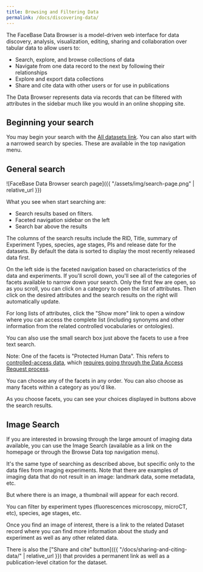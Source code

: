 ```yaml
---
title: Browsing and Filtering Data
permalink: /docs/discovering-data/
---
```


The FaceBase Data Browser is a model-driven web interface for data discovery, analysis, visualization, editing, sharing and collaboration over tabular data to allow users to:

* Search, explore, and browse collections of data
* Navigate from one data record to the next by following their relationships
* Explore and export data collections
* Share and cite data with other users or for use in publications

The Data Browser represents data via records that can be filtered with attributes in the sidebar much like you would in an online shopping site.

## Beginning your search

You may begin your search with the [All datasets link](https://www.facebase.org/chaise/recordset/#1/isa:dataset@sort(release_date::desc::,RID)). You can also start with a narrowed search by species. These are available in the top navigation menu.

<!--

Your search will start with the resulting search page, where you may then further refine your search with the filtering sidebar and then you can drill down to a specific dataset on the detail page.

* [Search page](../search-page/) - This page shows the records available in the deployment and the records that match filters.
* [Detail page](../detail-page/) - This page shows the details for an individual record and its related tables.
-->

## General search

![FaceBase Data Browser search page]({{ "/assets/img/search-page.png" | relative_url }})

What you see when start searching are:

* Search results based on filters.
* Faceted navigation sidebar on the left
* Search bar above the results


The columns of the search results include the RID, Title, summary of Experiment Types, species, age stages, PIs and release date for the datasets. By default the data is sorted to display the most recently released data first.

On the left side is the faceted navigation based on characteristics of the data and experiments. If you'll scroll down, you'll see all of the categories of facets available to narrow down your search. Only the first few are open, so as you scroll, you can click on a category to open the list of attributes. Then click on the desired attributes and the search results on the right will automatically update.

For long lists of attributes, click the "Show more" link to open a window where you can access the complete list (including synonyms and other information from the related controlled vocabularies or ontologies).

You can also use the small search box just above the facets to use a free text search.

Note: One of the facets is "Protected Human Data". This refers to [controlled-access data](https://www.facebase.org/access/policies/), which [requires going through the Data Access Request process](https://www.facebase.org/access/request/).

You can choose any of the facets in any order. You can also choose as many facets within a category as you'd like.

As you choose facets, you can see your choices displayed in buttons above the search results.

## Image Search

If you are interested in browsing through the large amount of imaging data available, you can use the Image Search (available as a link on the homepage or through the Browse Data top navigation menu).

It's the same type of searching as described above, but specific only to the data files from imaging experiments. Note that there are examples of imaging data that do not result in an image: landmark data, some metadata, etc.

But where there is an image, a thumbnail will appear for each record.

You can filter by experiment types (fluorescences microscopy, microCT, etc), species, age stages, etc.

Once you find an image of interest, there is a link to the related Dataset record where you can find more information about the study and experiment as well as any other related data.

There is also the ["Share and cite" button]({{ "/docs/sharing-and-citing-data/" | relative_url }}) that provides a permanent link as well as a publication-level citation for the dataset.
